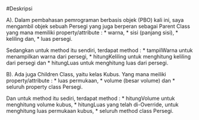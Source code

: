 #Deskripsi

A). Dalam pembahasan pemrograman berbasis objek (PBO) kali ini, saya mengambil objek sebuah Persegi yang juga berperan sebagai Parent Class yang mana memiliki property/attribute :
	* warna,
	* sisi (panjang sisi),
	* keliling dan,
	* luas persegi. 

Sedangkan untuk method itu sendiri, terdapat method :
	* tampilWarna untuk menampilkan warna dari persegi,
	* hitungKeliling untuk menghitung keliling dari persegi dan
	* hitungLuas untuk menghitung luas dari persegi.

B). Ada juga Children Class, yaitu kelas Kubus. Yang mana meiliki property/attribute :
	* luas permukaan,
	* volume (besar volume) dan
	* seluruh property class Persegi.

Dan untuk method itu sediri, terdapat method :
	* hitungVolume untuk menghitung volume kubus,
	* hitungLuas yang telah di-Override, untuk menghitung luas permukaan kubus,
	* seluruh method class Persegi.
